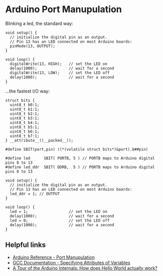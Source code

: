 # Arduino Port Manupulation #

Blinking a led, the standard way:

```
void setup() {
  // initialize the digital pin as an output.
  // Pin 13 has an LED connected on most Arduino boards:
  pinMode(13, OUTPUT);
}

void loop() {
  digitalWrite(13, HIGH);   // set the LED on
  delay(1000);              // wait for a second
  digitalWrite(13, LOW);    // set the LED off
  delay(1000);              // wait for a second
}
```

...the fastest I/O way:

```
struct bits {
  uint8_t b0:1;
  uint8_t b1:1;
  uint8_t b2:1;
  uint8_t b3:1;
  uint8_t b4:1;
  uint8_t b5:1;
  uint8_t b6:1;
  uint8_t b7:1;
} __attribute__((__packed__));

#define SBIT(port,pin) ((*(volatile struct bits*)&port).b##pin)

#define led      SBIT( PORTB, 5 ) // PORTB maps to Arduino digital pins 8 to 13
#define led_ddr  SBIT( DDRB,  5 ) // PORTB maps to Arduino digital pins 8 to 13

void setup() {
  // initialize the digital pin as an output.
  // Pin 13 has an LED connected on most Arduino boards:
  led_ddr = 1; // OUTPUT
}

void loop() {
  led = 1;                  // set the LED on
  delay(1000);              // wait for a second
  led = 0;                  // set the LED off
  delay(1000);              // wait for a second
}
```


## Helpful links ##

  * [Arduino Reference - Port Manupulation](http://www.arduino.cc/en/Reference/PortManipulation)
  * [GCC Documentation - Specifying Attributes of Variables](http://gcc.gnu.org/onlinedocs/gcc/Variable-Attributes.html)
  * [A Tour of the Arduino Internals: How does Hello World actually work?](http://urbanhonking.com/ideasfordozens/2009/05/18/an_tour_of_the_arduino_interna/)